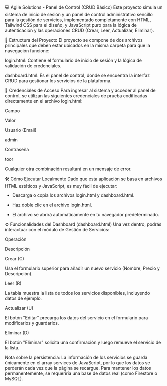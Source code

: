 💻 Agile Solutions - Panel de Control (CRUD Básico)
Este proyecto simula un sistema de inicio de sesión y un panel de control administrativo sencillo para la gestión de servicios, implementado completamente con HTML, Tailwind CSS para el diseño, y JavaScript puro para la lógica de autenticación y las operaciones CRUD (Crear, Leer, Actualizar, Eliminar).

🚀 Estructura del Proyecto
El proyecto se compone de dos archivos principales que deben estar ubicados en la misma carpeta para que la navegación funcione:

login.html: Contiene el formulario de inicio de sesión y la lógica de validación de credenciales.

dashboard.html: Es el panel de control, donde se encuentra la interfaz CRUD para gestionar los servicios de la plataforma.

🔑 Credenciales de Acceso
Para ingresar al sistema y acceder al panel de control, se utilizan las siguientes credenciales de prueba codificadas directamente en el archivo login.html:

Campo

Valor

Usuario (Email)

admin

Contraseña

toor

Cualquier otra combinación resultará en un mensaje de error.

🛠️ Cómo Ejecutar Localmente
Dado que esta aplicación se basa en archivos HTML estáticos y JavaScript, es muy fácil de ejecutar:

* Descarga o copia los archivos login.html y dashboard.html.

* Haz doble clic en el archivo login.html.

* El archivo se abrirá automáticamente en tu navegador predeterminado.


⚙️ Funcionalidades del Dashboard (dashboard.html)
Una vez dentro, podrás interactuar con el módulo de Gestión de Servicios:

Operación

Descripción

Crear (C)

Usa el formulario superior para añadir un nuevo servicio (Nombre, Precio y Descripción).

Leer (R)

La tabla muestra la lista de todos los servicios disponibles, incluyendo datos de ejemplo.

Actualizar (U)

El botón "Editar" precarga los datos del servicio en el formulario para modificarlos y guardarlos.

Eliminar (D)

El botón "Eliminar" solicita una confirmación y luego remueve el servicio de la lista.

Nota sobre la persistencia: La información de los servicios se guarda únicamente en el array services de JavaScript, por lo que los datos se perderán cada vez que la página se recargue. Para mantener los datos permanentemente, se requeriría una base de datos real (como Firestore o MySQL).